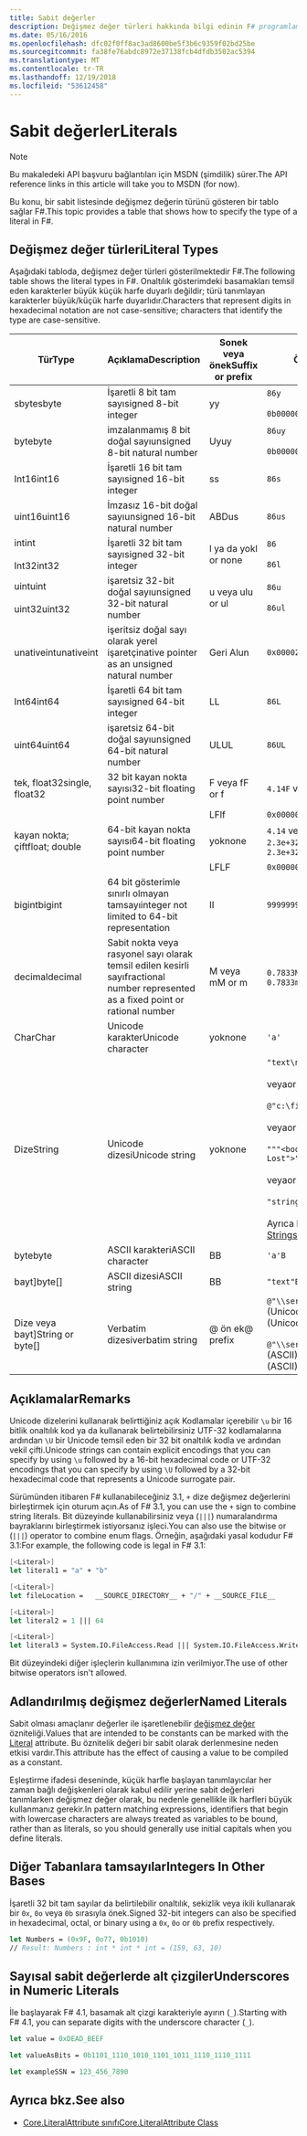 ```yaml
---
title: Sabit değerler
description: Değişmez değer türleri hakkında bilgi edinin F# programlama dilidir.
ms.date: 05/16/2016
ms.openlocfilehash: dfc02f0ff8ac3ad8600be5f3b6c9359f02bd25be
ms.sourcegitcommit: fa38fe76abdc8972e37138fcb4dfdb3502ac5394
ms.translationtype: MT
ms.contentlocale: tr-TR
ms.lasthandoff: 12/19/2018
ms.locfileid: "53612458"
---
```

# <a name="literals"></a><span data-ttu-id="1ffe0-103">Sabit değerler</span><span class="sxs-lookup"><span data-stu-id="1ffe0-103">Literals</span></span>

> [!NOTE]
> <span data-ttu-id="1ffe0-104">Bu makaledeki API başvuru bağlantıları için MSDN (şimdilik) sürer.</span><span class="sxs-lookup"><span data-stu-id="1ffe0-104">The API reference links in this article will take you to MSDN (for now).</span></span>

<span data-ttu-id="1ffe0-105">Bu konu, bir sabit listesinde değişmez değerin türünü gösteren bir tablo sağlar F#.</span><span class="sxs-lookup"><span data-stu-id="1ffe0-105">This topic provides a table that shows how to specify the type of a literal in F#.</span></span>

## <a name="literal-types"></a><span data-ttu-id="1ffe0-106">Değişmez değer türleri</span><span class="sxs-lookup"><span data-stu-id="1ffe0-106">Literal Types</span></span>

<span data-ttu-id="1ffe0-107">Aşağıdaki tabloda, değişmez değer türleri gösterilmektedir F#.</span><span class="sxs-lookup"><span data-stu-id="1ffe0-107">The following table shows the literal types in F#.</span></span> <span data-ttu-id="1ffe0-108">Onaltılık gösterimdeki basamakları temsil eden karakterler büyük küçük harfe duyarlı değildir; türü tanımlayan karakterler büyük/küçük harfe duyarlıdır.</span><span class="sxs-lookup"><span data-stu-id="1ffe0-108">Characters that represent digits in hexadecimal notation are not case-sensitive; characters that identify the type are case-sensitive.</span></span>

|<span data-ttu-id="1ffe0-109">Tür</span><span class="sxs-lookup"><span data-stu-id="1ffe0-109">Type</span></span>|<span data-ttu-id="1ffe0-110">Açıklama</span><span class="sxs-lookup"><span data-stu-id="1ffe0-110">Description</span></span>|<span data-ttu-id="1ffe0-111">Sonek veya önek</span><span class="sxs-lookup"><span data-stu-id="1ffe0-111">Suffix or prefix</span></span>|<span data-ttu-id="1ffe0-112">Örnekler</span><span class="sxs-lookup"><span data-stu-id="1ffe0-112">Examples</span></span>|
|----|-----------|----------------|--------|
|<span data-ttu-id="1ffe0-113">sbyte</span><span class="sxs-lookup"><span data-stu-id="1ffe0-113">sbyte</span></span>|<span data-ttu-id="1ffe0-114">İşaretli 8 bit tam sayı</span><span class="sxs-lookup"><span data-stu-id="1ffe0-114">signed 8-bit integer</span></span>|<span data-ttu-id="1ffe0-115">y</span><span class="sxs-lookup"><span data-stu-id="1ffe0-115">y</span></span>|`86y`<br /><br />`0b00000101y`|
|<span data-ttu-id="1ffe0-116">byte</span><span class="sxs-lookup"><span data-stu-id="1ffe0-116">byte</span></span>|<span data-ttu-id="1ffe0-117">imzalanmamış 8 bit doğal sayı</span><span class="sxs-lookup"><span data-stu-id="1ffe0-117">unsigned 8-bit natural number</span></span>|<span data-ttu-id="1ffe0-118">Uy</span><span class="sxs-lookup"><span data-stu-id="1ffe0-118">uy</span></span>|`86uy`<br /><br />`0b00000101uy`|
|<span data-ttu-id="1ffe0-119">Int16</span><span class="sxs-lookup"><span data-stu-id="1ffe0-119">int16</span></span>|<span data-ttu-id="1ffe0-120">İşaretli 16 bit tam sayı</span><span class="sxs-lookup"><span data-stu-id="1ffe0-120">signed 16-bit integer</span></span>|<span data-ttu-id="1ffe0-121">s</span><span class="sxs-lookup"><span data-stu-id="1ffe0-121">s</span></span>|`86s`|
|<span data-ttu-id="1ffe0-122">uint16</span><span class="sxs-lookup"><span data-stu-id="1ffe0-122">uint16</span></span>|<span data-ttu-id="1ffe0-123">İmzasız 16-bit doğal sayı</span><span class="sxs-lookup"><span data-stu-id="1ffe0-123">unsigned 16-bit natural number</span></span>|<span data-ttu-id="1ffe0-124">ABD</span><span class="sxs-lookup"><span data-stu-id="1ffe0-124">us</span></span>|`86us`|
|<span data-ttu-id="1ffe0-125">int</span><span class="sxs-lookup"><span data-stu-id="1ffe0-125">int</span></span><br /><br /><span data-ttu-id="1ffe0-126">Int32</span><span class="sxs-lookup"><span data-stu-id="1ffe0-126">int32</span></span>|<span data-ttu-id="1ffe0-127">İşaretli 32 bit tam sayı</span><span class="sxs-lookup"><span data-stu-id="1ffe0-127">signed 32-bit integer</span></span>|<span data-ttu-id="1ffe0-128">l ya da yok</span><span class="sxs-lookup"><span data-stu-id="1ffe0-128">l or none</span></span>|`86`<br /><br />`86l`|
|<span data-ttu-id="1ffe0-129">uint</span><span class="sxs-lookup"><span data-stu-id="1ffe0-129">uint</span></span><br /><br /><span data-ttu-id="1ffe0-130">uint32</span><span class="sxs-lookup"><span data-stu-id="1ffe0-130">uint32</span></span>|<span data-ttu-id="1ffe0-131">işaretsiz 32-bit doğal sayı</span><span class="sxs-lookup"><span data-stu-id="1ffe0-131">unsigned 32-bit natural number</span></span>|<span data-ttu-id="1ffe0-132">u veya ul</span><span class="sxs-lookup"><span data-stu-id="1ffe0-132">u or ul</span></span>|`86u`<br /><br />`86ul`|
|<span data-ttu-id="1ffe0-133">unativeint</span><span class="sxs-lookup"><span data-stu-id="1ffe0-133">unativeint</span></span>|<span data-ttu-id="1ffe0-134">işeritsiz doğal sayı olarak yerel işaretçi</span><span class="sxs-lookup"><span data-stu-id="1ffe0-134">native pointer as an unsigned natural number</span></span>|<span data-ttu-id="1ffe0-135">Geri Al</span><span class="sxs-lookup"><span data-stu-id="1ffe0-135">un</span></span>|`0x00002D3Fun`|
|<span data-ttu-id="1ffe0-136">Int64</span><span class="sxs-lookup"><span data-stu-id="1ffe0-136">int64</span></span>|<span data-ttu-id="1ffe0-137">İşaretli 64 bit tam sayı</span><span class="sxs-lookup"><span data-stu-id="1ffe0-137">signed 64-bit integer</span></span>|<span data-ttu-id="1ffe0-138">L</span><span class="sxs-lookup"><span data-stu-id="1ffe0-138">L</span></span>|`86L`|
|<span data-ttu-id="1ffe0-139">uint64</span><span class="sxs-lookup"><span data-stu-id="1ffe0-139">uint64</span></span>|<span data-ttu-id="1ffe0-140">işaretsiz 64-bit doğal sayı</span><span class="sxs-lookup"><span data-stu-id="1ffe0-140">unsigned 64-bit natural number</span></span>|<span data-ttu-id="1ffe0-141">UL</span><span class="sxs-lookup"><span data-stu-id="1ffe0-141">UL</span></span>|`86UL`|
|<span data-ttu-id="1ffe0-142">tek, float32</span><span class="sxs-lookup"><span data-stu-id="1ffe0-142">single, float32</span></span>|<span data-ttu-id="1ffe0-143">32 bit kayan nokta sayısı</span><span class="sxs-lookup"><span data-stu-id="1ffe0-143">32-bit floating point number</span></span>|<span data-ttu-id="1ffe0-144">F veya f</span><span class="sxs-lookup"><span data-stu-id="1ffe0-144">F or f</span></span>|<span data-ttu-id="1ffe0-145">`4.14F` veya `4.14f`</span><span class="sxs-lookup"><span data-stu-id="1ffe0-145">`4.14F` or `4.14f`</span></span>|
|||<span data-ttu-id="1ffe0-146">LF</span><span class="sxs-lookup"><span data-stu-id="1ffe0-146">lf</span></span>|`0x00000000lf`|
|<span data-ttu-id="1ffe0-147">kayan nokta; çift</span><span class="sxs-lookup"><span data-stu-id="1ffe0-147">float; double</span></span>|<span data-ttu-id="1ffe0-148">64-bit kayan nokta sayısı</span><span class="sxs-lookup"><span data-stu-id="1ffe0-148">64-bit floating point number</span></span>|<span data-ttu-id="1ffe0-149">yok</span><span class="sxs-lookup"><span data-stu-id="1ffe0-149">none</span></span>|<span data-ttu-id="1ffe0-150">`4.14` veya `2.3E+32` veya `2.3e+32`</span><span class="sxs-lookup"><span data-stu-id="1ffe0-150">`4.14` or `2.3E+32` or `2.3e+32`</span></span>|
|||<span data-ttu-id="1ffe0-151">LF</span><span class="sxs-lookup"><span data-stu-id="1ffe0-151">LF</span></span>|`0x0000000000000000LF`|
|<span data-ttu-id="1ffe0-152">bigint</span><span class="sxs-lookup"><span data-stu-id="1ffe0-152">bigint</span></span>|<span data-ttu-id="1ffe0-153">64 bit gösterimle sınırlı olmayan tamsayı</span><span class="sxs-lookup"><span data-stu-id="1ffe0-153">integer not limited to 64-bit representation</span></span>|<span data-ttu-id="1ffe0-154">I</span><span class="sxs-lookup"><span data-stu-id="1ffe0-154">I</span></span>|`9999999999999999999999999999I`|
|<span data-ttu-id="1ffe0-155">decimal</span><span class="sxs-lookup"><span data-stu-id="1ffe0-155">decimal</span></span>|<span data-ttu-id="1ffe0-156">Sabit nokta veya rasyonel sayı olarak temsil edilen kesirli sayı</span><span class="sxs-lookup"><span data-stu-id="1ffe0-156">fractional number represented as a fixed point or rational number</span></span>|<span data-ttu-id="1ffe0-157">M veya m</span><span class="sxs-lookup"><span data-stu-id="1ffe0-157">M or m</span></span>|<span data-ttu-id="1ffe0-158">`0.7833M` veya `0.7833m`</span><span class="sxs-lookup"><span data-stu-id="1ffe0-158">`0.7833M` or `0.7833m`</span></span>|
|<span data-ttu-id="1ffe0-159">Char</span><span class="sxs-lookup"><span data-stu-id="1ffe0-159">Char</span></span>|<span data-ttu-id="1ffe0-160">Unicode karakter</span><span class="sxs-lookup"><span data-stu-id="1ffe0-160">Unicode character</span></span>|<span data-ttu-id="1ffe0-161">yok</span><span class="sxs-lookup"><span data-stu-id="1ffe0-161">none</span></span>|`'a'`|
|<span data-ttu-id="1ffe0-162">Dize</span><span class="sxs-lookup"><span data-stu-id="1ffe0-162">String</span></span>|<span data-ttu-id="1ffe0-163">Unicode dizesi</span><span class="sxs-lookup"><span data-stu-id="1ffe0-163">Unicode string</span></span>|<span data-ttu-id="1ffe0-164">yok</span><span class="sxs-lookup"><span data-stu-id="1ffe0-164">none</span></span>|`"text\n"`<br /><br /><span data-ttu-id="1ffe0-165">veya</span><span class="sxs-lookup"><span data-stu-id="1ffe0-165">or</span></span><br /><br />`@"c:\filename"`<br /><br /><span data-ttu-id="1ffe0-166">veya</span><span class="sxs-lookup"><span data-stu-id="1ffe0-166">or</span></span><br /><br />`"""<book title="Paradise Lost">"""`<br /><br /><span data-ttu-id="1ffe0-167">veya</span><span class="sxs-lookup"><span data-stu-id="1ffe0-167">or</span></span><br /><br />`"string1" + "string2"`<br /><br /><span data-ttu-id="1ffe0-168">Ayrıca bkz: [dizeleri](Strings.md).</span><span class="sxs-lookup"><span data-stu-id="1ffe0-168">See also [Strings](Strings.md).</span></span>|
|<span data-ttu-id="1ffe0-169">byte</span><span class="sxs-lookup"><span data-stu-id="1ffe0-169">byte</span></span>|<span data-ttu-id="1ffe0-170">ASCII karakteri</span><span class="sxs-lookup"><span data-stu-id="1ffe0-170">ASCII character</span></span>|<span data-ttu-id="1ffe0-171">B</span><span class="sxs-lookup"><span data-stu-id="1ffe0-171">B</span></span>|`'a'B`|
|<span data-ttu-id="1ffe0-172">bayt]</span><span class="sxs-lookup"><span data-stu-id="1ffe0-172">byte[]</span></span>|<span data-ttu-id="1ffe0-173">ASCII dizesi</span><span class="sxs-lookup"><span data-stu-id="1ffe0-173">ASCII string</span></span>|<span data-ttu-id="1ffe0-174">B</span><span class="sxs-lookup"><span data-stu-id="1ffe0-174">B</span></span>|`"text"B`|
|<span data-ttu-id="1ffe0-175">Dize veya bayt]</span><span class="sxs-lookup"><span data-stu-id="1ffe0-175">String or byte[]</span></span>|<span data-ttu-id="1ffe0-176">Verbatim dizesi</span><span class="sxs-lookup"><span data-stu-id="1ffe0-176">verbatim string</span></span>|<span data-ttu-id="1ffe0-177">@ ön ek</span><span class="sxs-lookup"><span data-stu-id="1ffe0-177">@ prefix</span></span>|<span data-ttu-id="1ffe0-178">`@"\\server\share"` (Unicode)</span><span class="sxs-lookup"><span data-stu-id="1ffe0-178">`@"\\server\share"` (Unicode)</span></span><br /><br /><span data-ttu-id="1ffe0-179">`@"\\server\share"B` (ASCII)</span><span class="sxs-lookup"><span data-stu-id="1ffe0-179">`@"\\server\share"B` (ASCII)</span></span>|

## <a name="remarks"></a><span data-ttu-id="1ffe0-180">Açıklamalar</span><span class="sxs-lookup"><span data-stu-id="1ffe0-180">Remarks</span></span>

<span data-ttu-id="1ffe0-181">Unicode dizelerini kullanarak belirttiğiniz açık Kodlamalar içerebilir `\u` bir 16 bitlik onaltılık kod ya da kullanarak belirtebilirsiniz UTF-32 kodlamalarına ardından `\U` bir Unicode temsil eden bir 32 bit onaltılık kodla ve ardından vekil çifti.</span><span class="sxs-lookup"><span data-stu-id="1ffe0-181">Unicode strings can contain explicit encodings that you can specify by using `\u` followed by a 16-bit hexadecimal code or UTF-32 encodings that you can specify by using `\U` followed by a 32-bit hexadecimal code that represents a Unicode surrogate pair.</span></span>

<span data-ttu-id="1ffe0-182">Sürümünden itibaren F# kullanabileceğiniz 3.1, `+` dize değişmez değerlerini birleştirmek için oturum açın.</span><span class="sxs-lookup"><span data-stu-id="1ffe0-182">As of F# 3.1, you can use the `+` sign to combine string literals.</span></span> <span data-ttu-id="1ffe0-183">Bit düzeyinde kullanabilirsiniz veya (`|||`) numaralandırma bayraklarını birleştirmek istiyorsanız işleci.</span><span class="sxs-lookup"><span data-stu-id="1ffe0-183">You can also use the bitwise or (`|||`) operator to combine enum flags.</span></span> <span data-ttu-id="1ffe0-184">Örneğin, aşağıdaki yasal kodudur F# 3.1:</span><span class="sxs-lookup"><span data-stu-id="1ffe0-184">For example, the following code is legal in F# 3.1:</span></span>

```fsharp
[<Literal>]
let literal1 = "a" + "b"

[<Literal>]
let fileLocation =   __SOURCE_DIRECTORY__ + "/" + __SOURCE_FILE__

[<Literal>]
let literal2 = 1 ||| 64

[<Literal>]
let literal3 = System.IO.FileAccess.Read ||| System.IO.FileAccess.Write
```

<span data-ttu-id="1ffe0-185">Bit düzeyindeki diğer işleçlerin kullanımına izin verilmiyor.</span><span class="sxs-lookup"><span data-stu-id="1ffe0-185">The use of other bitwise operators isn't allowed.</span></span>

## <a name="named-literals"></a><span data-ttu-id="1ffe0-186">Adlandırılmış değişmez değerler</span><span class="sxs-lookup"><span data-stu-id="1ffe0-186">Named Literals</span></span>

<span data-ttu-id="1ffe0-187">Sabit olması amaçlanır değerler ile işaretlenebilir [değişmez değer](https://msdn.microsoft.com/library/465f36ce-d146-41c0-b425-679c509cd285) özniteliği.</span><span class="sxs-lookup"><span data-stu-id="1ffe0-187">Values that are intended to be constants can be marked with the [Literal](https://msdn.microsoft.com/library/465f36ce-d146-41c0-b425-679c509cd285) attribute.</span></span> <span data-ttu-id="1ffe0-188">Bu öznitelik değeri bir sabit olarak derlenmesine neden etkisi vardır.</span><span class="sxs-lookup"><span data-stu-id="1ffe0-188">This attribute has the effect of causing a value to be compiled as a constant.</span></span>

<span data-ttu-id="1ffe0-189">Eşleştirme ifadesi deseninde, küçük harfle başlayan tanımlayıcılar her zaman bağlı değişkenleri olarak kabul edilir yerine sabit değerleri tanımlarken değişmez değer olarak, bu nedenle genellikle ilk harfleri büyük kullanmanız gerekir.</span><span class="sxs-lookup"><span data-stu-id="1ffe0-189">In pattern matching expressions, identifiers that begin with lowercase characters are always treated as variables to be bound, rather than as literals, so you should generally use initial capitals when you define literals.</span></span>

## <a name="integers-in-other-bases"></a><span data-ttu-id="1ffe0-190">Diğer Tabanlara tamsayılar</span><span class="sxs-lookup"><span data-stu-id="1ffe0-190">Integers In Other Bases</span></span>

<span data-ttu-id="1ffe0-191">İşaretli 32 bit tam sayılar da belirtilebilir onaltılık, sekizlik veya ikili kullanarak bir `0x`, `0o` veya `0b` sırasıyla önek.</span><span class="sxs-lookup"><span data-stu-id="1ffe0-191">Signed 32-bit integers can also be specified in hexadecimal, octal, or binary using a `0x`, `0o` or `0b` prefix respectively.</span></span>

```fsharp
let Numbers = (0x9F, 0o77, 0b1010)
// Result: Numbers : int * int * int = (159, 63, 10)
```

## <a name="underscores-in-numeric-literals"></a><span data-ttu-id="1ffe0-192">Sayısal sabit değerlerde alt çizgiler</span><span class="sxs-lookup"><span data-stu-id="1ffe0-192">Underscores in Numeric Literals</span></span>

<span data-ttu-id="1ffe0-193">İle başlayarak F# 4.1, basamak alt çizgi karakteriyle ayırın (`_`).</span><span class="sxs-lookup"><span data-stu-id="1ffe0-193">Starting with F# 4.1, you can separate digits with the underscore character (`_`).</span></span>

```fsharp
let value = 0xDEAD_BEEF

let valueAsBits = 0b1101_1110_1010_1101_1011_1110_1110_1111

let exampleSSN = 123_456_7890
```

## <a name="see-also"></a><span data-ttu-id="1ffe0-194">Ayrıca bkz.</span><span class="sxs-lookup"><span data-stu-id="1ffe0-194">See also</span></span>

- [<span data-ttu-id="1ffe0-195">Core.LiteralAttribute sınıfı</span><span class="sxs-lookup"><span data-stu-id="1ffe0-195">Core.LiteralAttribute Class</span></span>](https://msdn.microsoft.com/visualfsharpdocs/conceptual/core.literalattribute-class-%5bfsharp%5d)